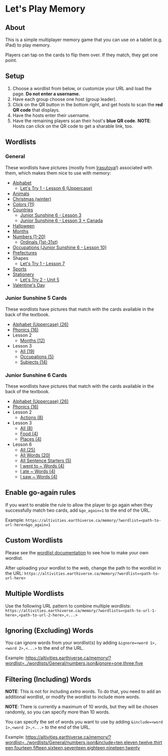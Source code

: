 # Let's Play Memory

## About

This is a simple multiplayer memory game that you can use on a tablet (e.g. iPad) to play memory.

Players can tap on the cards to flip them over. If they match, they get one point.

## Setup

1. Choose a wordlist from below, or customize your URL and load the page. **Do not enter a username.**
2. Have each group choose one host (group leader).
3. Click on the QR button in the bottom right, and get hosts to scan the **red QR code** that displays.
4. Have the hosts enter their username.
5. Have the remaining players scan their host's **blue QR code**. **NOTE**: Hosts can click on the QR code to get a sharable link, too.

## Wordlists

### General

These wordlists have pictures (mostly from [Irasutoya](https://irasutoya.com)!) associated with them, which makes them nice to use with memory:

* [Alphabet](https://altivities.earthiverse.ca/memory/?wordlist=../wordlists/General/alphabet.json)
  * [Let's Try 1 - Lesson 6 (Uppercase)](https://altivities.earthiverse.ca/memory/?wordlist=../wordlists/LetsTry1/unit6_cards.json)
* [Animals](https://altivities.earthiverse.ca/memory/?wordlist=../wordlists/General/animals.json)
* [Christmas (winter)](https://altivities.earthiverse.ca/memory/?wordlist=../wordlists/General/winter.json)
* [Colors (11)](https://altivities.earthiverse.ca/memory/?wordlist=../wordlists/General/colors.json)
* [Countries](https://altivities.earthiverse.ca/memory/?wordlist=../wordlists/General/countries.json)
  * [Junior Sunshine 6 - Lesson 3](https://altivities.earthiverse.ca/memory/?wordlist=../wordlists/JuniorSunshine6/lesson3.json)
  * [Junior Sunshine 6 - Lesson 3 + Canada](https://altivities.earthiverse.ca/memory/?wordlist=../wordlists/General/countries.json&include=the%20U.S.A.,Brazil,Japan,South%20Korea,China,India,the%20U.K.,France,Germany,Italy,Switzerland,Australia,Egypt,Kenya,Canada)
* [Halloween](https://altivities.earthiverse.ca/memory/?wordlist=../wordlists/General/halloween.json)
* [Months](https://altivities.earthiverse.ca/memory/?wordlist=../wordlists/General/months.json)
* [Numbers (1-20)](https://altivities.earthiverse.ca/memory/?wordlist=../wordlists/General/numbers.json)
  * [Ordinals (1st-31st)](https://altivities.earthiverse.ca/memory/?wordlist=../wordlists/General/ordinals.json)
* [Occupations (Junior Sunshine 6 - Lesson 10)](https://altivities.earthiverse.ca/memory/?wordlist=../wordlists/JuniorSunshine6/lesson10.json)
* [Prefectures](https://altivities.earthiverse.ca/memory/?wordlist=../wordlists/Hepburn/prefectures.json)
* Shapes
  * [Let's Try 1 - Lesson 7](https://altivities.earthiverse.ca/memory/?wordlist=../wordlists/LetsTry1/unit7_cards.json)
* [Sports](https://altivities.earthiverse.ca/memory/?wordlist=../wordlists/General/sports.json)
* [Stationery](https://altivities.earthiverse.ca/memory/?wordlist=../wordlists/General/stationery.json)
  * [Let's Try 2 - Unit 5](https://altivities.earthiverse.ca/memory/?wordlist=../wordlists/LetsTry2/unit5_cards.json)
* [Valentine's Day](https://altivities.earthiverse.ca/memory/?wordlist=../wordlists/General/valentines.json)

### Junior Sunshine 5 Cards

These wordlists have pictures that match with the cards available in the back of the textbook.

* [Alphabet (Uppercase) (26)](https://altivities.earthiverse.ca/memory/?wordlist=../wordlists/JuniorSunshine5/alphabet_uppercase_cards.json)
* [Phonics (16)](https://altivities.earthiverse.ca/memory/?wordlist=../wordlists/JuniorSunshine5/phonics_cards.json)
* Lesson 2
  * [Months (12)](https://altivities.earthiverse.ca/memory/?wordlist=../wordlists/JuniorSunshine5/lesson2_cards.json)
* Lesson 3
  * [All (19)](https://altivities.earthiverse.ca/memory/?wordlist=../wordlists/JuniorSunshine5/lesson3_cards.json)
  * [Occupations (5)](https://altivities.earthiverse.ca/memory/?wordlist=../wordlists/JuniorSunshine5/lesson2_cards.json?include=doctor,soccer%20player,police%20officer,florist,teacher)
  * [Subjects (14)](https://altivities.earthiverse.ca/memory/?wordlist=../wordlists/JuniorSunshine5/lesson3_cards.json&ignore=doctor,soccer%20player,police%20officer,florist,teacher)

### Junior Sunshine 6 Cards

These wordlists have pictures that match with the cards available in the back of the textbook.

* [Alphabet (Uppercase) (26)](https://altivities.earthiverse.ca/memory/?wordlist=../wordlists/JuniorSunshine5/alphabet_uppercase_cards.json)
* [Phonics (16)](https://altivities.earthiverse.ca/memory/?wordlist=../wordlists/JuniorSunshine5/phonics_cards.json)
* Lesson 2
  * [Actions (8)](https://altivities.earthiverse.ca/memory/?wordlist=../wordlists/JuniorSunshine6/lesson2_cards.json)
* Lesson 3
  * [All (8)](https://altivities.earthiverse.ca/memory/?wordlist=../wordlists/JuniorSunshine6/lesson3_cards.json)
  * [Food (4)](https://altivities.earthiverse.ca/order/?wordlist=../wordlists/JuniorSunshine6/lesson3_cards.json&include=gyoza,cheeseburger,sushi,curry%20and%20naan)
  * [Places (4)](https://altivities.earthiverse.ca/order/?wordlist=../wordlists/JuniorSunshine6/lesson3_cards.json&ignore=gyoza,cheeseburger,sushi,curry%20and%20naan)
* Lesson 6
  * [All (25)](https://altivities.earthiverse.ca/order/?wordlist=../wordlists/JuniorSunshine6/lesson6_cards.json)
  * [All Words (20)](https://altivities.earthiverse.ca/order/?wordlist=../wordlists/JuniorSunshine6/lesson6_cards.json&ignore=I%20saw,I%20enjoyed,I%20went%20to,I%20ate,It%20was)
  * [All Sentence Starters (5)](https://altivities.earthiverse.ca/order/?wordlist=../wordlists/JuniorSunshine6/lesson6_cards.json&include=I%20saw,I%20enjoyed,I%20went%20to,I%20ate,It%20was)
  * [I went to ~ Words (4)]()
  * [I ate ~ Words (4)](https://altivities.earthiverse.ca/order/?wordlist=../wordlists/JuniorSunshine6/lesson6_cards.json&include=watermelon,somen,sushi,ice%20cream)
  * [I saw ~ Words (4)]()

## Enable go-again rules

If you want to enable the rule to allow the player to go again when they successfully match two cards, add `&go_again=1` to the end of the URL.

Example: `https://altivities.earthiverse.ca/memory/?wordlist=<path-to-url-here>&go_again=1`

## Custom Wordlists

Please see the [wordlist documentation](../wordlists/) to see how to make your own wordlist.

After uploading your wordlist to the web, change the path to the wordlist in the URL: `https://altivities.earthiverse.ca/memory/?wordlist=<path-to-url-here>`

## Multiple Wordlists

Use the following URL pattern to combine multiple wordlists:
`https://altivities.earthiverse.ca/memory/?wordlists=<path-to-url-1-here>,<path-to-url-2-here>,<...>`

## Ignoring (Excluding) Words

You can ignore words from your wordlist(s) by adding `&ignore=<word 1>,<word 2>,<...>` to the end of the URL.

Example: <https://altivities.earthiverse.ca/memory/?wordlist=../wordlists/General/numbers.json&ignore=one,three,five>

## Filtering (Including) Words

**NOTE**: This is not for including *extra* words. To do that, you need to add an additional wordlist, or modify the wordlist to include more words.

**NOTE**: There is currently a maximum of 10 words, but they will be chosen randomly, so you can specify more than 10 words.

You can specify the set of words you want to use by adding `&include=<word 1>,<word 2>,<...>` to the end of the URL.

Example: <https://altivities.earthiverse.ca/memory/?wordlist=../wordlists/General/numbers.json&include=ten,eleven,twelve,thirteen,fourteen,fifteen,sixteen,seventeen,eighteen,nineteen,twenty>
